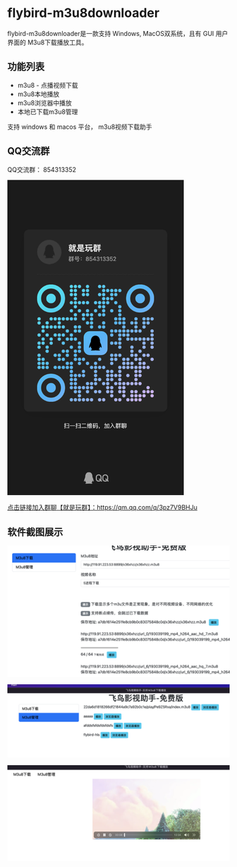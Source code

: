 # flybird-m3u8downloader
flybird-m3u8downloader是一款支持 Windows, MacOS双系统，且有 GUI 用户界面的 M3u8下载播放工具。

## 功能列表
 - m3u8 - 点播视频下载
 - m3u8本地播放
 - m3u8浏览器中播放
 - 本地已下载m3u8管理

支持 windows 和 macos 平台， m3u8视频下载助手


## QQ交流群
QQ交流群： 854313352  

<img src="qrcode_1717081395364.jpg" width="400" >  

<a href="https://qm.qq.com/q/3pz7V9BHJu">点击链接加入群聊【就是玩群】：https://qm.qq.com/q/3pz7V9BHJu</a>



## 软件截图展示
![FlyBird M3u8 download](download.png)

![FlyBird M3u8 manager](./manager.png) 

![FlyBird M3u8 play](play.png) 
